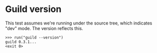 # Guild version

This test assumes we're running under the source tree, which indicates
"dev" mode. The version reflects this.

    >>> run("guild --version")
    guild 0.3.1...
    <exit 0>
